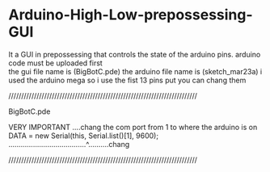 # Arduino-High-Low-prepossessing-GUI
It a GUI in prepossessing that controls the state of the arduino pins. arduino code must be uploaded first  
the gui file name is (BigBotC.pde)
the arduino file name is (sketch_mar23a)
i used the arduino mega so i use the fist 13 pins put you can chang them

////////////////////////////////////////////////////////////////////////// 

BigBotC.pde

VERY IMPORTANT ....chang the com port from 1 to where the arduino is on 
DATA = new Serial(this, Serial.list()[1], 9600);
......................................^..........chang

//////////////////////////////////////////////////////////////////////////
